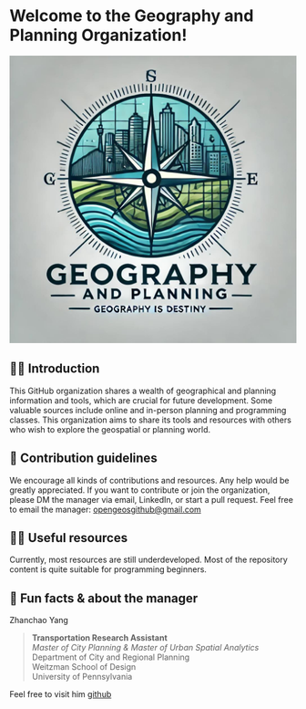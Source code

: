 # Welcome to the Geography and Planning Organization!

![](Geography_Planning_Firm_Logo.jpeg)

## 🙋‍♀️ Introduction
This GitHub organization shares a wealth of geographical and planning information and tools, which are crucial for future development.
Some valuable sources include online and in-person planning and programming classes.
This organization aims to share its tools and resources with others who wish to explore the geospatial or planning world.

## 🌈 Contribution guidelines 
We encourage all kinds of contributions and resources. Any help would be greatly appreciated.
If you want to contribute or join the organization, please DM the manager via email, LinkedIn, or start a pull request.
Feel free to email the manager: opengeosgithub@gmail.com

## 👩‍💻 Useful resources 
Currently, most resources are still underdeveloped.
Most of the repository content is quite suitable for programming beginners.

## 🍿 Fun facts & about the manager

Zhanchao Yang

> **Transportation Research Assistant**  
> *Master of City Planning & Master of Urban Spatial Analytics*  
> Department of City and Regional Planning  
> Weitzman School of Design  
> University of Pennsylvania


Feel free to visit him [github](https://github.com/zyang91)

